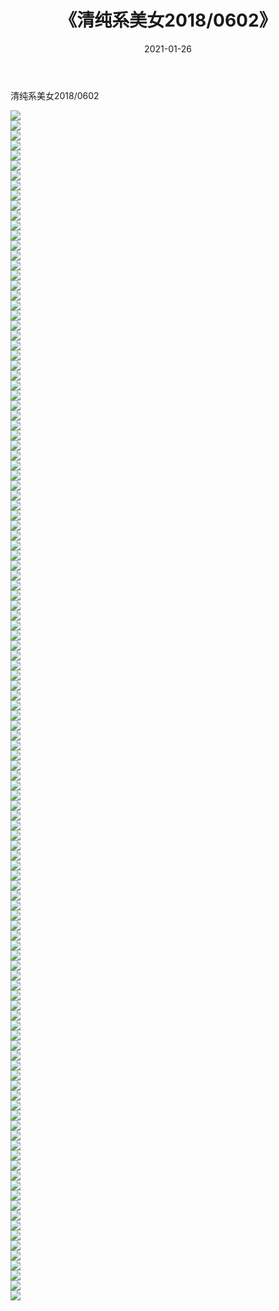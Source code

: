 ﻿---
layout: post
title:  《清纯系美女2018/0602》
date:   2021-01-26
img: http://img.660000.xyz/Sharelink/清纯系美女/2018/0602/000.jpg
categories: [美女, 清纯, 唯美]
---

清纯系美女2018/0602

 ![](http://img.660000.xyz/Sharelink/清纯系美女/2018/0602/001.jpg) <br>![](http://img.660000.xyz/Sharelink/清纯系美女/2018/0602/002.jpg) <br>![](http://img.660000.xyz/Sharelink/清纯系美女/2018/0602/003.jpg) <br>![](http://img.660000.xyz/Sharelink/清纯系美女/2018/0602/004.jpg) <br>![](http://img.660000.xyz/Sharelink/清纯系美女/2018/0602/005.jpg) <br>![](http://img.660000.xyz/Sharelink/清纯系美女/2018/0602/006.jpg) <br>![](http://img.660000.xyz/Sharelink/清纯系美女/2018/0602/007.jpg) <br>![](http://img.660000.xyz/Sharelink/清纯系美女/2018/0602/008.jpg) <br>![](http://img.660000.xyz/Sharelink/清纯系美女/2018/0602/009.jpg) <br>![](http://img.660000.xyz/Sharelink/清纯系美女/2018/0602/010.jpg) <br>![](http://img.660000.xyz/Sharelink/清纯系美女/2018/0602/011.jpg) <br>![](http://img.660000.xyz/Sharelink/清纯系美女/2018/0602/012.jpg) <br>![](http://img.660000.xyz/Sharelink/清纯系美女/2018/0602/013.jpg) <br>![](http://img.660000.xyz/Sharelink/清纯系美女/2018/0602/014.jpg) <br>![](http://img.660000.xyz/Sharelink/清纯系美女/2018/0602/015.jpg) <br>![](http://img.660000.xyz/Sharelink/清纯系美女/2018/0602/016.jpg) <br>![](http://img.660000.xyz/Sharelink/清纯系美女/2018/0602/017.jpg) <br>![](http://img.660000.xyz/Sharelink/清纯系美女/2018/0602/018.jpg) <br>![](http://img.660000.xyz/Sharelink/清纯系美女/2018/0602/019.jpg) <br>![](http://img.660000.xyz/Sharelink/清纯系美女/2018/0602/020.jpg) <br>![](http://img.660000.xyz/Sharelink/清纯系美女/2018/0602/021.jpg) <br>![](http://img.660000.xyz/Sharelink/清纯系美女/2018/0602/022.jpg) <br>![](http://img.660000.xyz/Sharelink/清纯系美女/2018/0602/023.jpg) <br>![](http://img.660000.xyz/Sharelink/清纯系美女/2018/0602/024.jpg) <br>![](http://img.660000.xyz/Sharelink/清纯系美女/2018/0602/025.jpg) <br>![](http://img.660000.xyz/Sharelink/清纯系美女/2018/0602/026.jpg) <br>![](http://img.660000.xyz/Sharelink/清纯系美女/2018/0602/027.jpg) <br>![](http://img.660000.xyz/Sharelink/清纯系美女/2018/0602/028.jpg) <br>![](http://img.660000.xyz/Sharelink/清纯系美女/2018/0602/029.jpg) <br>![](http://img.660000.xyz/Sharelink/清纯系美女/2018/0602/030.jpg) <br>![](http://img.660000.xyz/Sharelink/清纯系美女/2018/0602/031.jpg) <br>![](http://img.660000.xyz/Sharelink/清纯系美女/2018/0602/032.jpg) <br>![](http://img.660000.xyz/Sharelink/清纯系美女/2018/0602/033.jpg) <br>![](http://img.660000.xyz/Sharelink/清纯系美女/2018/0602/034.jpg) <br>![](http://img.660000.xyz/Sharelink/清纯系美女/2018/0602/035.jpg) <br>![](http://img.660000.xyz/Sharelink/清纯系美女/2018/0602/036.jpg) <br>![](http://img.660000.xyz/Sharelink/清纯系美女/2018/0602/037.jpg) <br>![](http://img.660000.xyz/Sharelink/清纯系美女/2018/0602/038.jpg) <br>![](http://img.660000.xyz/Sharelink/清纯系美女/2018/0602/039.jpg) <br>![](http://img.660000.xyz/Sharelink/清纯系美女/2018/0602/040.jpg) <br>![](http://img.660000.xyz/Sharelink/清纯系美女/2018/0602/041.jpg) <br>![](http://img.660000.xyz/Sharelink/清纯系美女/2018/0602/042.jpg) <br>![](http://img.660000.xyz/Sharelink/清纯系美女/2018/0602/043.jpg) <br>![](http://img.660000.xyz/Sharelink/清纯系美女/2018/0602/044.jpg) <br>![](http://img.660000.xyz/Sharelink/清纯系美女/2018/0602/045.jpg) <br>![](http://img.660000.xyz/Sharelink/清纯系美女/2018/0602/046.jpg) <br>![](http://img.660000.xyz/Sharelink/清纯系美女/2018/0602/047.jpg) <br>![](http://img.660000.xyz/Sharelink/清纯系美女/2018/0602/048.jpg) <br>![](http://img.660000.xyz/Sharelink/清纯系美女/2018/0602/049.jpg) <br>![](http://img.660000.xyz/Sharelink/清纯系美女/2018/0602/050.jpg) <br>![](http://img.660000.xyz/Sharelink/清纯系美女/2018/0602/051.jpg) <br>![](http://img.660000.xyz/Sharelink/清纯系美女/2018/0602/052.jpg) <br>![](http://img.660000.xyz/Sharelink/清纯系美女/2018/0602/053.jpg) <br>![](http://img.660000.xyz/Sharelink/清纯系美女/2018/0602/054.jpg) <br>![](http://img.660000.xyz/Sharelink/清纯系美女/2018/0602/055.jpg) <br>![](http://img.660000.xyz/Sharelink/清纯系美女/2018/0602/056.jpg) <br>![](http://img.660000.xyz/Sharelink/清纯系美女/2018/0602/057.jpg) <br>![](http://img.660000.xyz/Sharelink/清纯系美女/2018/0602/058.jpg) <br>![](http://img.660000.xyz/Sharelink/清纯系美女/2018/0602/059.jpg) <br>![](http://img.660000.xyz/Sharelink/清纯系美女/2018/0602/060.jpg) <br>![](http://img.660000.xyz/Sharelink/清纯系美女/2018/0602/061.jpg) <br>![](http://img.660000.xyz/Sharelink/清纯系美女/2018/0602/062.jpg) <br>![](http://img.660000.xyz/Sharelink/清纯系美女/2018/0602/063.jpg) <br>![](http://img.660000.xyz/Sharelink/清纯系美女/2018/0602/064.jpg) <br>![](http://img.660000.xyz/Sharelink/清纯系美女/2018/0602/065.jpg) <br>![](http://img.660000.xyz/Sharelink/清纯系美女/2018/0602/066.jpg) <br>![](http://img.660000.xyz/Sharelink/清纯系美女/2018/0602/067.jpg) <br>![](http://img.660000.xyz/Sharelink/清纯系美女/2018/0602/068.jpg) <br>![](http://img.660000.xyz/Sharelink/清纯系美女/2018/0602/069.jpg) <br>![](http://img.660000.xyz/Sharelink/清纯系美女/2018/0602/070.jpg) <br>![](http://img.660000.xyz/Sharelink/清纯系美女/2018/0602/071.jpg) <br>![](http://img.660000.xyz/Sharelink/清纯系美女/2018/0602/072.jpg) <br>![](http://img.660000.xyz/Sharelink/清纯系美女/2018/0602/073.jpg) <br>![](http://img.660000.xyz/Sharelink/清纯系美女/2018/0602/074.jpg) <br>![](http://img.660000.xyz/Sharelink/清纯系美女/2018/0602/075.jpg) <br>![](http://img.660000.xyz/Sharelink/清纯系美女/2018/0602/076.jpg) <br>![](http://img.660000.xyz/Sharelink/清纯系美女/2018/0602/077.jpg) <br>![](http://img.660000.xyz/Sharelink/清纯系美女/2018/0602/078.jpg) <br>![](http://img.660000.xyz/Sharelink/清纯系美女/2018/0602/079.jpg) <br>![](http://img.660000.xyz/Sharelink/清纯系美女/2018/0602/080.jpg) <br>![](http://img.660000.xyz/Sharelink/清纯系美女/2018/0602/081.jpg) <br>![](http://img.660000.xyz/Sharelink/清纯系美女/2018/0602/082.jpg) <br>![](http://img.660000.xyz/Sharelink/清纯系美女/2018/0602/083.jpg) <br>![](http://img.660000.xyz/Sharelink/清纯系美女/2018/0602/084.jpg) <br>![](http://img.660000.xyz/Sharelink/清纯系美女/2018/0602/085.jpg) <br>![](http://img.660000.xyz/Sharelink/清纯系美女/2018/0602/086.jpg) <br>![](http://img.660000.xyz/Sharelink/清纯系美女/2018/0602/087.jpg) <br>![](http://img.660000.xyz/Sharelink/清纯系美女/2018/0602/088.jpg) <br>![](http://img.660000.xyz/Sharelink/清纯系美女/2018/0602/089.jpg) <br>![](http://img.660000.xyz/Sharelink/清纯系美女/2018/0602/090.jpg) <br>![](http://img.660000.xyz/Sharelink/清纯系美女/2018/0602/091.jpg) <br>![](http://img.660000.xyz/Sharelink/清纯系美女/2018/0602/092.jpg) <br>![](http://img.660000.xyz/Sharelink/清纯系美女/2018/0602/093.jpg) <br>![](http://img.660000.xyz/Sharelink/清纯系美女/2018/0602/094.jpg) <br>![](http://img.660000.xyz/Sharelink/清纯系美女/2018/0602/095.jpg) <br>![](http://img.660000.xyz/Sharelink/清纯系美女/2018/0602/096.jpg) <br>![](http://img.660000.xyz/Sharelink/清纯系美女/2018/0602/097.jpg) <br>![](http://img.660000.xyz/Sharelink/清纯系美女/2018/0602/098.jpg) <br>![](http://img.660000.xyz/Sharelink/清纯系美女/2018/0602/099.jpg) <br>![](http://img.660000.xyz/Sharelink/清纯系美女/2018/0602/100.jpg) <br>![](http://img.660000.xyz/Sharelink/清纯系美女/2018/0602/101.jpg) <br>![](http://img.660000.xyz/Sharelink/清纯系美女/2018/0602/102.jpg) <br>![](http://img.660000.xyz/Sharelink/清纯系美女/2018/0602/103.jpg) <br>![](http://img.660000.xyz/Sharelink/清纯系美女/2018/0602/104.jpg) <br>![](http://img.660000.xyz/Sharelink/清纯系美女/2018/0602/105.jpg) <br>![](http://img.660000.xyz/Sharelink/清纯系美女/2018/0602/106.jpg) <br>![](http://img.660000.xyz/Sharelink/清纯系美女/2018/0602/107.jpg) <br>![](http://img.660000.xyz/Sharelink/清纯系美女/2018/0602/108.jpg) <br>![](http://img.660000.xyz/Sharelink/清纯系美女/2018/0602/109.jpg) <br>![](http://img.660000.xyz/Sharelink/清纯系美女/2018/0602/110.jpg) <br>![](http://img.660000.xyz/Sharelink/清纯系美女/2018/0602/111.jpg) <br>![](http://img.660000.xyz/Sharelink/清纯系美女/2018/0602/112.jpg) <br>![](http://img.660000.xyz/Sharelink/清纯系美女/2018/0602/113.jpg) <br>![](http://img.660000.xyz/Sharelink/清纯系美女/2018/0602/114.jpg) <br>![](http://img.660000.xyz/Sharelink/清纯系美女/2018/0602/115.jpg) <br>![](http://img.660000.xyz/Sharelink/清纯系美女/2018/0602/116.jpg) <br>![](http://img.660000.xyz/Sharelink/清纯系美女/2018/0602/117.jpg) <br>![](http://img.660000.xyz/Sharelink/清纯系美女/2018/0602/118.jpg) <br>![](http://img.660000.xyz/Sharelink/清纯系美女/2018/0602/119.jpg) <br>